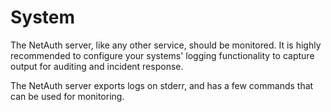 # System

The NetAuth server, like any other service, should be monitored.  It
is highly recommended to configure your systems' logging functionality
to capture output for auditing and incident response.

The NetAuth server exports logs on stderr, and has a few commands that
can be used for monitoring.
